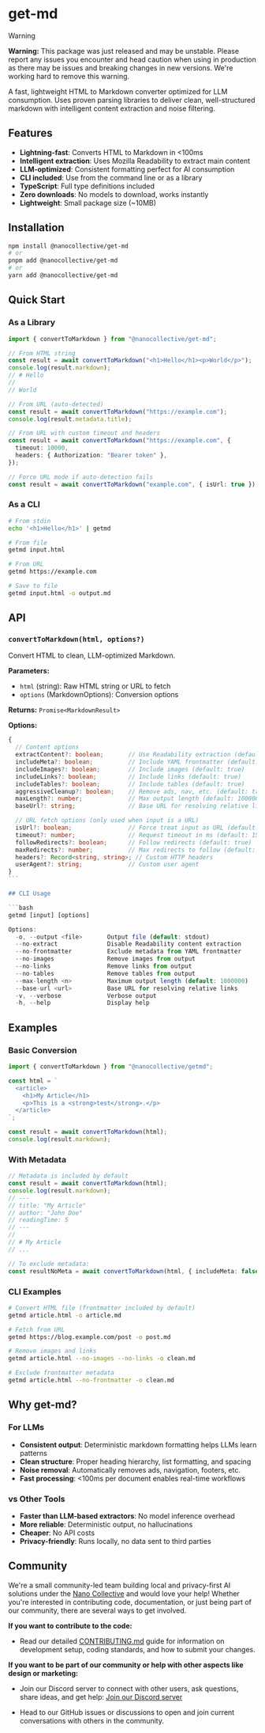 # get-md

> [!WARNING]
> **Warning:** This package was just released and may be unstable. Please report any issues you encounter and head caution when using in production as there may be issues and breaking changes in new versions. We're working hard to remove this warning.

A fast, lightweight HTML to Markdown converter optimized for LLM consumption. Uses proven parsing libraries to deliver clean, well-structured markdown with intelligent content extraction and noise filtering.

## Features

- **Lightning-fast**: Converts HTML to Markdown in <100ms
- **Intelligent extraction**: Uses Mozilla Readability to extract main content
- **LLM-optimized**: Consistent formatting perfect for AI consumption
- **CLI included**: Use from the command line or as a library
- **TypeScript**: Full type definitions included
- **Zero downloads**: No models to download, works instantly
- **Lightweight**: Small package size (~10MB)

## Installation

```bash
npm install @nanocollective/get-md
# or
pnpm add @nanocollective/get-md
# or
yarn add @nanocollective/get-md
```

## Quick Start

### As a Library

```typescript
import { convertToMarkdown } from "@nanocollective/get-md";

// From HTML string
const result = await convertToMarkdown("<h1>Hello</h1><p>World</p>");
console.log(result.markdown);
// # Hello
//
// World

// From URL (auto-detected)
const result = await convertToMarkdown("https://example.com");
console.log(result.metadata.title);

// From URL with custom timeout and headers
const result = await convertToMarkdown("https://example.com", {
  timeout: 10000,
  headers: { Authorization: "Bearer token" },
});

// Force URL mode if auto-detection fails
const result = await convertToMarkdown("example.com", { isUrl: true });
```

### As a CLI

```bash
# From stdin
echo '<h1>Hello</h1>' | getmd

# From file
getmd input.html

# From URL
getmd https://example.com

# Save to file
getmd input.html -o output.md
```

## API

### `convertToMarkdown(html, options?)`

Convert HTML to clean, LLM-optimized Markdown.

**Parameters:**

- `html` (string): Raw HTML string or URL to fetch
- `options` (MarkdownOptions): Conversion options

**Returns:** `Promise<MarkdownResult>`

**Options:**

````typescript
{
  // Content options
  extractContent?: boolean;       // Use Readability extraction (default: true)
  includeMeta?: boolean;          // Include YAML frontmatter (default: true)
  includeImages?: boolean;        // Include images (default: true)
  includeLinks?: boolean;         // Include links (default: true)
  includeTables?: boolean;        // Include tables (default: true)
  aggressiveCleanup?: boolean;    // Remove ads, nav, etc. (default: true)
  maxLength?: number;             // Max output length (default: 1000000)
  baseUrl?: string;               // Base URL for resolving relative links

  // URL fetch options (only used when input is a URL)
  isUrl?: boolean;                // Force treat input as URL (default: auto-detect)
  timeout?: number;               // Request timeout in ms (default: 15000)
  followRedirects?: boolean;      // Follow redirects (default: true)
  maxRedirects?: number;          // Max redirects to follow (default: 5)
  headers?: Record<string, string>; // Custom HTTP headers
  userAgent?: string;             // Custom user agent
}
```

## CLI Usage

```bash
getmd [input] [options]

Options:
  -o, --output <file>       Output file (default: stdout)
  --no-extract              Disable Readability content extraction
  --no-frontmatter          Exclude metadata from YAML frontmatter
  --no-images               Remove images from output
  --no-links                Remove links from output
  --no-tables               Remove tables from output
  --max-length <n>          Maximum output length (default: 1000000)
  --base-url <url>          Base URL for resolving relative links
  -v, --verbose             Verbose output
  -h, --help                Display help
````

## Examples

### Basic Conversion

```typescript
import { convertToMarkdown } from "@nanocollective/getmd";

const html = `
  <article>
    <h1>My Article</h1>
    <p>This is a <strong>test</strong>.</p>
  </article>
`;

const result = await convertToMarkdown(html);
console.log(result.markdown);
```

### With Metadata

```typescript
// Metadata is included by default
const result = await convertToMarkdown(html);
console.log(result.markdown);
// ---
// title: "My Article"
// author: "John Doe"
// readingTime: 5
// ---
//
// # My Article
// ...

// To exclude metadata:
const resultNoMeta = await convertToMarkdown(html, { includeMeta: false });
```

### CLI Examples

```bash
# Convert HTML file (frontmatter included by default)
getmd article.html -o article.md

# Fetch from URL
getmd https://blog.example.com/post -o post.md

# Remove images and links
getmd article.html --no-images --no-links -o clean.md

# Exclude frontmatter metadata
getmd article.html --no-frontmatter -o clean.md
```

## Why get-md?

### For LLMs

- **Consistent output**: Deterministic markdown formatting helps LLMs learn patterns
- **Clean structure**: Proper heading hierarchy, list formatting, and spacing
- **Noise removal**: Automatically removes ads, navigation, footers, etc.
- **Fast processing**: <100ms per document enables real-time workflows

### vs Other Tools

- **Faster than LLM-based extractors**: No model inference overhead
- **More reliable**: Deterministic output, no hallucinations
- **Cheaper**: No API costs
- **Privacy-friendly**: Runs locally, no data sent to third parties

## Community

We're a small community-led team building local and privacy-first AI solutions under the [Nano Collective](https://nanocollective.org) and would love your help! Whether you're interested in contributing code, documentation, or just being part of our community, there are several ways to get involved.

**If you want to contribute to the code:**

- Read our detailed [CONTRIBUTING.md](CONTRIBUTING.md) guide for information on development setup, coding standards, and how to submit your changes.

**If you want to be part of our community or help with other aspects like design or marketing:**

- Join our Discord server to connect with other users, ask questions, share ideas, and get help: [Join our Discord server](https://discord.gg/ktPDV6rekE)

- Head to our GitHub issues or discussions to open and join current conversations with others in the community.
